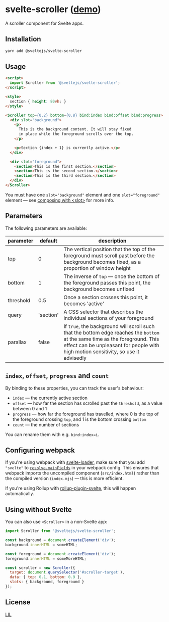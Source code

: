 # svelte-scroller ([demo](https://svelte.dev/repl/76846b7ae27b3a21becb64ffd6e9d4a6?version=3))

A scroller component for Svelte apps.

## Installation

```bash
yarn add @sveltejs/svelte-scroller
```


## Usage

```html
<script>
  import Scroller from '@sveltejs/svelte-scroller';
</script>

<style>
  section { height: 80vh; }
</style>

<Scroller top={0.2} bottom={0.8} bind:index bind:offset bind:progress>
  <div slot="background">
    <p>
      This is the background content. It will stay fixed
      in place while the foreground scrolls over the top.
    </p>

    <p>Section {index + 1} is currently active.</p>
  </div>

  <div slot="foreground">
    <section>This is the first section.</section>
    <section>This is the second section.</section>
    <section>This is the third section.</section>
  </div>
</Scroller>
```

You must have one `slot="background"` element and one `slot="foreground"` element — see [composing with &lt;slot&gt;](https://svelte.technology/guide#composing-with-slot) for more info.


## Parameters

The following parameters are available:

| parameter | default   | description                                                                                                                                                                                                         |
|-----------|-----------|---------------------------------------------------------------------------------------------------------------------------------------------------------------------------------------------------------------------|
| top       | 0         | The vertical position that the top of the foreground must scroll past before the background becomes fixed, as a proportion of window height                                                                         |
| bottom    | 1         | The inverse of `top` — once the bottom of the foreground passes this point, the background becomes unfixed                                                                                                          |
| threshold | 0.5       | Once a section crosses this point, it becomes 'active'                                                                                                                                                              |
| query     | 'section' | A CSS selector that describes the individual sections of your foreground                                                                                                                                            |
| parallax  | false     | If `true`, the background will scroll such that the bottom edge reaches the `bottom` at the same time as the foreground. This effect can be unpleasant for people with high motion sensitivity, so use it advisedly |


## `index`, `offset`, `progress` and `count`

By binding to these properties, you can track the user's behaviour:

* `index` — the currently active section
* `offset` — how far the section has scrolled past the `threshold`, as a value between 0 and 1
* `progress` — how far the foreground has travelled, where 0 is the top of the foreground crossing `top`, and 1 is the bottom crossing `bottom`
* `count` — the number of sections

You can rename them with e.g. `bind:index=i`.



## Configuring webpack

If you're using webpack with [svelte-loader](https://github.com/sveltejs/svelte-loader), make sure that you add `"svelte"` to [`resolve.mainFields`](https://webpack.js.org/configuration/resolve/#resolve-mainfields) in your webpack config. This ensures that webpack imports the uncompiled component (`src/index.html`) rather than the compiled version (`index.mjs`) — this is more efficient.

If you're using Rollup with [rollup-plugin-svelte](https://github.com/rollup/rollup-plugin-svelte), this will happen automatically.



## Using without Svelte

You can also use `<Scroller>` in a non-Svelte app:

```js
import Scroller from '@sveltejs/svelte-scroller';

const background = document.createElement('div');
background.innerHTML = someHTML;

const foreground = document.createElement('div');
foreground.innerHTML = someMoreHTML;

const scroller = new Scroller({
  target: document.querySelector('#scroller-target'),
  data: { top: 0.1, bottom: 0.9 },
  slots: { background, foreground }
});
```

## License

[LIL](LICENSE)
